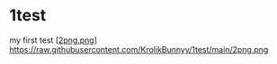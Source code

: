 # 1test
my first test
[[2png.png](https://raw.githubusercontent.com/KrolikBunnyy/1test/main/2png.png)]
https://raw.githubusercontent.com/KrolikBunnyy/1test/main/2png.png
